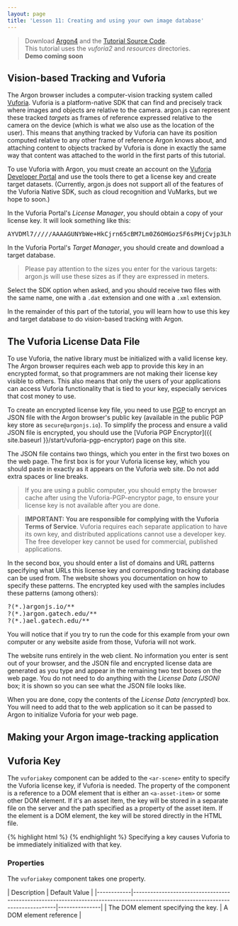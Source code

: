 ```yaml
---
layout: page
title: 'Lesson 11: Creating and using your own image database'
---
```

> Download [Argon4](http://argonjs.io/argon-app) and the [Tutorial Source Code](https://github.com/argonjs/design-aids/tree/gh-pages/code). <br> This tutorial uses the *vuforia2* and *resources* directories.<br> **Demo coming soon**


## Vision-based Tracking and Vuforia
The Argon browser includes a computer-vision tracking system called [Vuforia](http://www.vuforia.com). Vuforia is a platform-native SDK that can find and precisely track where images and objects are relative to the camera. argon.js can represent these tracked *targets* as frames of reference expressed relative to the camera on the device (which is what we also use as the location of the user).  This means that anything tracked by Vuforia can have its position computed relative to any other frame of reference Argon knows about, and attaching content to objects tracked by Vuforia is done in exactly the same way that content was attached to the world in the first parts of this tutorial.

To use Vuforia with Argon, you must create an account on the [Vuforia Developer Portal](https://developer.vuforia.com) and use the tools there to get a license key and create target datasets. (Currently, argon.js does not support all of the features of the Vuforia Native SDK, such as cloud recognition and VuMarks, but we hope to soon.)

In the Vuforia Portal's *License Manager*, you should obtain a copy of your license key.  It will look something like this:
<pre>
AYVDMl7/////AAAAGUNYbWe+HkCjrn65cBM7Lm0Z6OHGozSF6sPHjCvjp3LhFIlirezFjpIqp0Xtg0ObkDmyTdJj1Yqb8VB9zeFu29cUBWe1fEBAHT//B74Urf2vcDCjyk7l92MUcwCq1xMRruzTVyXkIiQO8XrPTfjGA0KCCJjeBMj9HLvsH+POXBuKPOpnAEkptjZ/qNa4lEpSmZnr43Vg8wJZsQtzFBL8KDT8RGxzSZbuIh800dLzWmJOOjUDlac2qmnBWia7F7QymO1ig5WXgbDGb3CoOsFAZOgUsqXqk2ycrmV9BnebjesdVWmYKazrreiH021fq4rT1EmW5zgo4jR5pfLnjlXhofobPnCsq3zJZda6N13zpabc
</pre>

In the Vuforia Portal's *Target Manager*, you should create and download a target database. 

> Please pay attention to the sizes you enter for the various targets: argon.js will use these sizes as if they are expressed in meters. 

Select the SDK option when asked, and you should receive two files with the same name, one with a `.dat` extension and one with a `.xml` extension.  

In the remainder of this part of the tutorial, you will learn how to use this key and target database to do vision-based tracking with Argon.

## The Vuforia License Data File
To use Vuforia, the native library must be initialized with a valid license key. The Argon browser requires each web app to provide this key in an encrypted format, so that programmers are not making their license key visible to others. This also means that only the users of your applications can access Vuforia functionality that is tied to your key, especially services that cost money to use. 

To create an encrypted license key file, you need to use [PGP](https://en.wikipedia.org/wiki/Pretty_Good_Privacy) to encrypt an JSON file with the Argon browser's public key (available in the public PGP key store as `secure@argonjs.io`).  To simplify the process and ensure a valid JSON file is encrypted, you should use the [Vuforia PGP Encryptor]({{ site.baseurl }}/start/vuforia-pgp-encryptor) page on this site.

The JSON file contains two things, which you enter in the first two boxes on the web page. The first box is for your Vuforia license key, which you should paste in exactly as it appears on the Vuforia web site. Do not add extra spaces or line breaks. 

> If you are using a public computer, you should empty the browser cache after using the Vuforia-PGP-encryptor page, to ensure your license key is not available after you are done.

> **IMPORTANT: You are responsible for complying with the Vuforia Terms of Service**. Vuforia requires each separate application to have its own key, and distributed applications cannot use a developer key. The free developer key cannot be used for commercial, published applications. 

In the second box, you should enter a list of domains and URL patterns specifying what URLs this license key and corresponding tracking database can be used from. The website shows you documentation on how to specify these patterns. The encrypted key used with the samples includes these patterns (among others):
<pre>
?(*.)argonjs.io/**
?(*.)argon.gatech.edu/**
?(*.)ael.gatech.edu/**
</pre>
You will notice that if you try to run the code for this example from your own computer or any website aside from those, Vuforia will not work.

The website runs entirely in the web client. No information you enter is sent out of your browser, and the JSON file and encrypted license data are generated as you type and appear in the remaining two text boxes on the web page. You do not need to do anything with the *License Data (JSON)* box; it is shown so you can see what the JSON file looks like.  

When you are done, copy the contents of the *License Data (encrypted)* box.  You will need to add that to the web application so it can be passed to Argon to initialize Vuforia for your web page.


## Making your Argon image-tracking application


## Vuforia Key

The `vuforiakey` component can be added to the `<ar-scene>` entity to specify the Vuforia 
license key, if Vuforia is needed. The property of the component is a reference to a DOM element
that is either an `<a-asset-item>` or some other DOM element.  If it's an asset item, the 
key will be stored in a separate file on the server and the path specified as a property of the 
asset item. If the element is a DOM element, the key will be stored directly in the HTML file.

{% highlight html %}
<ar-scene vuforiakey="#vuforiakey">
      <a-assets>
        <a-asset-item id="vuforiakey" src="key.txt"></a-asset-item>
      </a-assets>
</ar-scene>
{% endhighlight %}
Specifying a key causes Vuforia to be immediately initialized with that key.

### Properties

The `vuforiakey` component takes one property.

| Description                                                                                                                     | Default Value |
|------------|---------------------------------------------------------------------------------------------------------------------------------|---------------|
| The DOM element specifying the key. | A DOM element reference |


